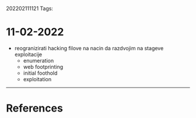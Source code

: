 202202111121
Tags: 

# 11-02-2022
- reogranizirati hacking filove na nacin da razdvojim na stageve exploitacije
	- enumeration
	- web footprinting
	- initial foothold
	- exploitation
---
# References